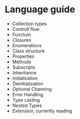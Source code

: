 # Language guide
+ Collection types
+ Controll flow
+ Functuin
+ Closures
+ Enumerations
+ Class structure
+ Properties
+ Methods
+ Subscripts
+ Inheritance
+ Initialization
+ Deinitialization
+ Optional Channing
+ Error Handling
+ Type casting
+ Nested Types
+ Extension, currently reading
